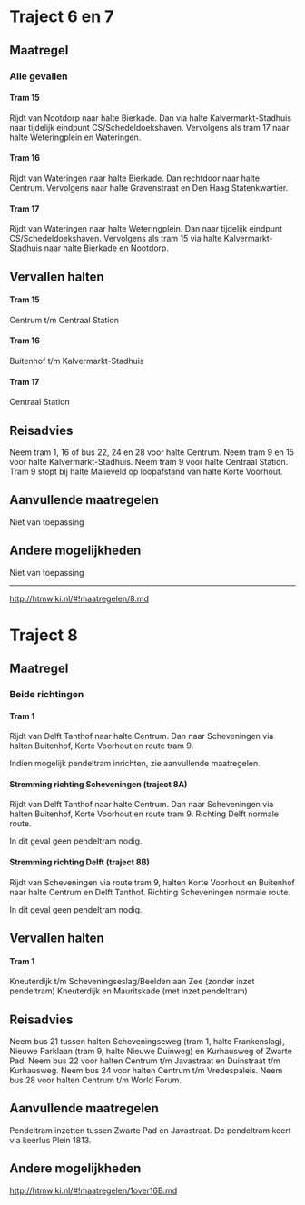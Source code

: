 # Traject 6 en 7
## Maatregel
### Alle gevallen

#### Tram 15
Rijdt van Nootdorp naar halte Bierkade. 
Dan via halte Kalvermarkt-Stadhuis naar tijdelijk eindpunt CS/Schedeldoekshaven. 
Vervolgens als tram 17 naar halte Weteringplein en Wateringen.

#### Tram 16
Rijdt van Wateringen naar halte Bierkade. 
Dan rechtdoor naar halte Centrum. 
Vervolgens naar halte Gravenstraat en Den Haag Statenkwartier.

#### Tram 17
Rijdt van Wateringen naar halte Weteringplein. 
Dan naar tijdelijk eindpunt CS/Schedeldoekshaven.
Vervolgens als tram 15 via halte Kalvermarkt-Stadhuis naar halte Bierkade en Nootdorp.

## Vervallen halten

#### Tram 15
Centrum t/m Centraal Station
#### Tram 16
Buitenhof t/m Kalvermarkt-Stadhuis
#### Tram 17
Centraal Station

## Reisadvies
Neem tram 1, 16 of bus 22, 24 en 28 voor halte Centrum.
Neem tram 9 en 15 voor halte Kalvermarkt-Stadhuis.
Neem tram 9 voor halte Centraal Station.
Tram 9 stopt bij halte Malieveld op loopafstand van halte Korte Voorhout.

## Aanvullende maatregelen
Niet van toepassing

## Andere mogelijkheden
Niet van toepassing

***

http://htmwiki.nl/#!maatregelen/8.md
# Traject 8 
## Maatregel
### Beide richtingen

#### Tram 1
Rijdt van Delft Tanthof naar halte Centrum.
Dan naar Scheveningen via halten Buitenhof, Korte Voorhout en route tram 9.

Indien mogelijk pendeltram inrichten, zie aanvullende maatregelen.

#### Stremming richting Scheveningen (traject 8A)
Rijdt van Delft Tanthof naar halte Centrum.
Dan naar Scheveningen via halten Buitenhof, Korte Voorhout en route tram 9.
Richting Delft normale route.

In dit geval geen pendeltram nodig.

#### Stremming richting Delft (traject 8B)
Rijdt van Scheveningen via route tram 9, halten Korte Voorhout en Buitenhof naar halte Centrum en Delft Tanthof.
Richting Scheveningen normale route.

In dit geval geen pendeltram nodig.

## Vervallen halten
#### Tram 1
Kneuterdijk t/m Scheveningseslag/Beelden aan Zee (zonder inzet pendeltram)
Kneuterdijk en Mauritskade (met inzet pendeltram)

## Reisadvies
Neem bus 21 tussen halten Scheveningseweg (tram 1, halte Frankenslag), Nieuwe Parklaan (tram 9, halte Nieuwe Duinweg) en Kurhausweg of Zwarte Pad.
Neem bus 22 voor halten Centrum t/m Javastraat en Duinstraat t/m Kurhausweg. 
Neem bus 24 voor halten Centrum t/m Vredespaleis.
Neem bus 28 voor halten Centrum t/m World Forum.

## Aanvullende maatregelen
Pendeltram inzetten tussen Zwarte Pad en Javastraat. De pendeltram keert via keerlus Plein 1813.

## Andere mogelijkheden
http://htmwiki.nl/#!maatregelen/1over16B.md
